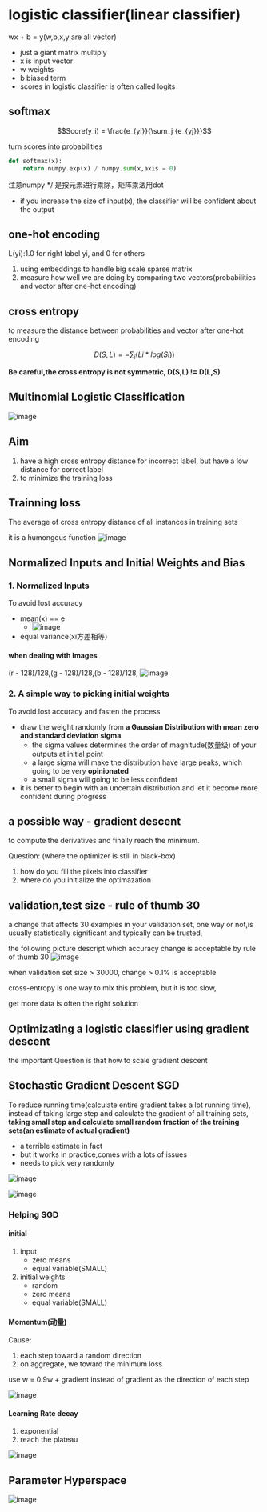 # logistic classifier(linear classifier)
wx + b = y(w,b,x,y are all vector)

- just a giant matrix multiply
- x is input vector
- w weights
- b biased term
- scores in logistic classifier is often called logits

## softmax

```math
Score(y_i) = \frac{e_{yi}}{\sum_j {e_{yj}}}
```
turn scores into probabilities

```python
def softmax(x):
    return numpy.exp(x) / numpy.sum(x,axis = 0)
```
注意numpy */ 是按元素进行乘除，矩阵乘法用dot

- if you increase the size of input(x), the classifier will be confident about the output

## one-hot encoding
L(yi):1.0 for right label yi, and 0 for others

1. using embeddings to handle big scale sparse matrix
2. measure how well we are doing by comparing two vectors(probabilities and vector after one-hot encoding) 

## cross entropy
to measure the distance between probabilities and vector after one-hot encoding

```math
D(S,L) = - \sum_i{(Li * log(Si))}

```
**Be careful,the cross entropy is not symmetric, D(S,L) != D(L,S)**

## Multinomial Logistic Classification
![image](https://github.com/xuesu/picture/blob/master/2016-10-10-173349_922x519_scrot.png?raw=true)

## Aim
1. have a high cross entropy distance for incorrect label, but have a low distance for correct label
2. to minimize the training loss


## Trainning loss
The average of cross entropy distance of all instances in training sets

it is a humongous function
![image](https://github.com/xuesu/picture/blob/master/2016-10-11-214408_716x437_scrot.png?raw=true)
## Normalized Inputs and Initial Weights and Bias
### 1. Normalized Inputs
To avoid lost accuracy

- mean(x) == e
    - ![image](https://github.com/xuesu/picture/blob/master/2016-10-11-213204_946x477_scrot.png?raw=true)
- equal variance(xi方差相等)

#### when dealing with Images
(r - 128)/128,(g - 128)/128,(b - 128)/128,
![image](https://github.com/xuesu/picture/blob/master/2016-10-11-214059_778x453_scrot.png?raw=true)
### 2. A simple way to picking initial weights
To avoid lost accuracy and fasten the process

- draw the weight randomly from **a Gaussian Distribution with mean zero and standard deviation sigma**
    - the sigma values determines the order of magnitude(数量级) of your outputs at initial point
    - a large sigma will make the distribution have large peaks, which going to be very **opinionated**
    - a small sigma will going to be less confident
- it is better to begin with an uncertain distribution and let it become more confident during progress

## a possible way - gradient descent
to compute the derivatives and finally reach the minimum.

Question: (where the optimizer is still in black-box)

1. how do you fill the pixels into classifier
2. where do you initialize the optimazation

## validation,test size - rule of thumb 30
a change that affects 30 examples in your validation set, one way or not,is usually statistically significant and typically can be trusted, 

the following picture descript which accuracy change is acceptable by rule of thumb 30
![image](https://github.com/xuesu/picture/blob/master/Deeplearning-ruleofthumb30-quiz.png?raw=true)

when validation set size > 30000, change > 0.1% is acceptable

cross-entropy is one way to mix this problem, but it is too slow,

get more data is often the right solution

## Optimizating a logistic classifier using gradient descent
the important Question is that how to scale gradient descent

## Stochastic Gradient Descent SGD
To reduce running time(calculate entire gradient takes a lot running time), instead of taking large step and calculate the gradient of all training sets, **taking small step and calculate small random fraction of the training sets(an estimate of actual gradient)**

- a terrible estimate in fact
- but it works in practice,comes with a lots of issues
- needs to pick very randomly

![image](https://github.com/xuesu/picture/blob/master/2016-10-11-115600_911x495_scrot.png?raw=true)

![image](https://github.com/xuesu/picture/blob/master/2016-10-11-115829_842x472_scrot.png?raw=true)

### Helping SGD

#### initial 
1. input
    - zero means
    - equal variable(SMALL)
2. initial weights
    - random
    - zero means
    - equal variable(SMALL)

#### Momentum(动量)
Cause:

1. each step toward a random direction
2. on aggregate, we toward the minimum loss

use w = 0.9w + gradient instead of gradient as the direction of each step

![image](https://github.com/xuesu/picture/blob/master/2016-10-11-220012_928x499_scrot.png?raw=true)

#### Learning Rate decay
1. exponential
2. reach the plateau

![image](https://github.com/xuesu/picture/blob/master/2016-10-11-220404_413x401_scrot.png?raw=true)

## Parameter Hyperspace
![image](https://github.com/xuesu/picture/blob/master/2016-10-11-220647_891x479_scrot.png?raw=true)